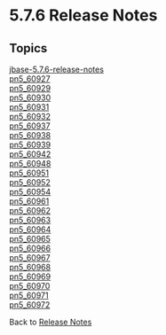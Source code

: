 # 5.7.6 Release Notes

<PageHeader />

## Topics

[jbase-5.7.6-release-notes](./jbase-5.7.6-release-notes)  
[pn5_60927](./pn5_60927/README.md)  
[pn5_60929](./pn5_60929/README.md)  
[pn5_60930](./pn5_60930/README.md)  
[pn5_60931](./pn5_60931/README.md)  
[pn5_60932](./pn5_60932/README.md)  
[pn5_60937](./pn5_60937/README.md)  
[pn5_60938](./pn5_60938/README.md)  
[pn5_60939](./pn5_60939/README.md)  
[pn5_60942](./pn5_60942/README.md)  
[pn5_60948](./pn5_60948/README.md)  
[pn5_60951](./pn5_60951/README.md)  
[pn5_60952](./pn5_60952/README.md)  
[pn5_60954](./pn5_60954/README.md)  
[pn5_60961](./pn5_60961/README.md)  
[pn5_60962](./pn5_60962/README.md)  
[pn5_60963](./pn5_60963/README.md)  
[pn5_60964](./pn5_60964/README.md)  
[pn5_60965](./pn5_60965/README.md)  
[pn5_60966](./pn5_60966/README.md)  
[pn5_60967](./pn5_60967/README.md)  
[pn5_60968](./pn5_60968/README.md)  
[pn5_60969](./pn5_60969/README.md)  
[pn5_60970](./pn5_60970/README.md)  
[pn5_60971](./pn5_60971/README.md)  
[pn5_60972](./pn5_60972/README.md)  

Back to [Release Notes](./../README.md)

<PageFooter />
